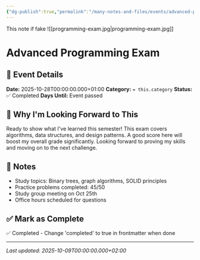```yaml
---
{"dg-publish":true,"permalink":"/many-notes-and-files/events/advanced-programming-exam/","tags":["event","education"],"noteIcon":"","created":"2025-10-04T21:55:29.870+02:00","updated":"2025-10-05T20:14:24.826+02:00"}
---
```


This note if fake
![[programming-exam.jpg\|programming-exam.jpg]]

# Advanced Programming Exam

## 📅 Event Details

**Date:** 2025-10-28T00:00:00.000+01:00 **Category:** `= this.category` **Status:** ✅ Completed **Days Until:** Event passed

## 🎯 Why I'm Looking Forward to This

Ready to show what I've learned this semester! This exam covers algorithms, data structures, and design patterns. A good score here will boost my overall grade significantly. Looking forward to proving my skills and moving on to the next challenge.

## 📝 Notes

- Study topics: Binary trees, graph algorithms, SOLID principles
- Practice problems completed: 45/50
- Study group meeting on Oct 25th
- Office hours scheduled for questions

## ✅ Mark as Complete

✅ Completed - Change 'completed' to true in frontmatter when done

---

_Last updated: 2025-10-09T00:00:00.000+02:00_